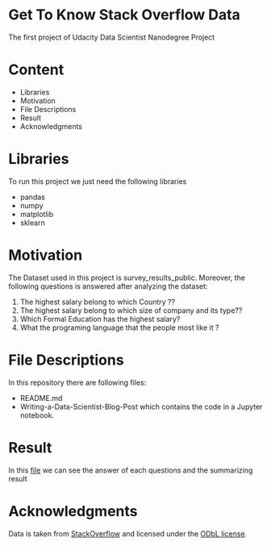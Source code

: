 # Get To Know Stack Overflow Data

The first project of Udacity Data Scientist Nanodegree Project

# Content
* Libraries
* Motivation
* File Descriptions
* Result
* Acknowledgments

# Libraries
To run this project we just need the following libraries
 * pandas
 * numpy
 * matplotlib
 * sklearn
 
 # Motivation
 The Dataset used in this project is survey_results_public. Moreover, the following questions is answered after analyzing the dataset:
 1. The highest salary belong to which Country ??
 2. The highest salary belong to which size of company and its type??
 3. Which Formal Education has the highest salary?
 4. What the programing language that the people most like it ?
 
 
 # File Descriptions
 In this repository there are following files:
 * README.md 
 * Writing-a-Data-Scientist-Blog-Post which contains the code in a Jupyter notebook.
 # Result 
 In this [file](https://github.com/rana-aldossary/Project1_Writing-a-Data-Scientist-Blog-Post/blob/main/Writing-a-Data-Scientist-Blog-Post_Final.ipynb) we can see the answer of each questions and the summarizing result
 
 
 # Acknowledgments
 Data is taken from [StackOverflow](https://insights.stackoverflow.com/survey/) and licensed under the [ODbL license](https://opendatacommons.org/licenses/odbl/1-0/).



